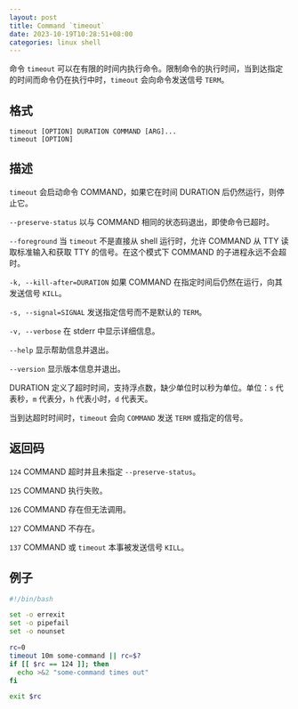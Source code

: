 ```yaml
---
layout: post
title: Command `timeout`
date: 2023-10-19T10:28:51+08:00
categories: linux shell
---
```


命令 `timeout` 可以在有限的时间内执行命令。限制命令的执行时间，当到达指定的时间而命令仍在执行中时，`timeout` 会向命令发送信号 `TERM`。

## 格式

```shell
timeout [OPTION] DURATION COMMAND [ARG]...
timeout [OPTION]
```

## 描述

`timeout` 会启动命令 COMMAND，如果它在时间 DURATION 后仍然运行，则停止它。

`--preserve-status` 以与 COMMAND 相同的状态码退出，即使命令已超时。

`--foreground` 当 `timeout` 不是直接从 shell 运行时，允许 COMMAND 从 TTY 读取标准输入和获取 TTY 的信号。在这个模式下 COMMAND 的子进程永远不会超时。

`-k, --kill-after=DURATION` 如果 COMMAND 在指定时间后仍然在运行，向其发送信号 `KILL`。

`-s, --signal=SIGNAL` 发送指定信号而不是默认的 `TERM`。

`-v, --verbose` 在 stderr 中显示详细信息。

`--help` 显示帮助信息并退出。

`--version` 显示版本信息并退出。

DURATION 定义了超时时间，支持浮点数，缺少单位时以秒为单位。单位：`s` 代表秒，`m` 代表分，`h` 代表小时，`d` 代表天。

当到达超时时间时，`timeout` 会向 `COMMAND` 发送 `TERM` 或指定的信号。

## 返回码

`124` COMMAND 超时并且未指定 `--preserve-status`。

`125` COMMAND 执行失败。

`126` COMMAND 存在但无法调用。

`127` COMMAND 不存在。

`137` COMMAND 或 `timeout` 本事被发送信号 `KILL`。

## 例子

```bash
#!/bin/bash

set -o errexit
set -o pipefail
set -o nounset

rc=0
timeout 10m some-command || rc=$?
if [[ $rc == 124 ]]; then
  echo >&2 "some-command times out"
fi

exit $rc
```
